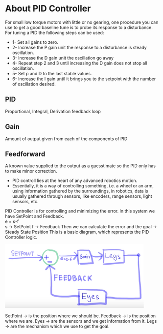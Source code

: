 # About PID Controller

For small low torque motors with little or no gearing, one procedure you can use to get a good baseline tune is to probe its response to a disturbance.
For tuning a PID the following steps can be used:
- 1- Set all gains to zero.
- 2- Increase the P gain unit the response to a disturbance is steady oscillation.
- 3- Increase the D gain unit the oscillation go away 
- 4- Repeat step 2 and 3 until increasing the D gain does not stop all oscillation.
- 5- Set p and D to the last stable values.
- 6- Increase the I gain until it brings you to the setpoint with the number of oscillation desired. 

## PID
  Proportional, Integral, Derivation feedback loop
  
## Gain
 Amount of output given from each of the components of PID

## Feedforward
A known value supplied to the output as a guesstimate so the PID only has to make minor correction.


* PID controll lies at the heart of any advanced robotics motion.
* Essentially, it is a way of controlling something, i.e. a wheel or an arm, using information gathered by the surroundings, in robotics, data is usually gathered through sensors, like encoders, range sensors, light sensors, etc.

PID Controller is for controlling and minimizing the error. In this system we have SetPoint and Feedback.  
e = s-f  
s -> SetPoint 
f -> Feedback
Then we can calculate the error and the goal -> Steady State Position
This is a basic diagram, which represents the PID Controller logic.

![The basic PID diagram](https://github.com/ParisaMousavi/AutomotiveFunctionalSafetyCompliance/blob/master/PIDBasicDiagram.png)

SetPoint -> is the position where we should be.
Feedback -> is the position where we are.
Eyes -> are the sensors and we get information from it.
Legs -> are the mechanism which we use to get the goal.



<!--stackedit_data:
eyJoaXN0b3J5IjpbMTIzNzE3NDg1LDcxNzQ5MTUxMCwtNzk1MD
E1MTEwLDUwODAzOTU2NCwxMDY1MDM5NzIyLDEyODA0NjA3ODhd
fQ==
-->